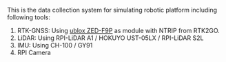 This is the data collection system for simulating robotic platform including following tools:  
1. RTK-GNSS: Using [ublox ZED-F9P](https://ricelee.com/product/zed-f9p-gps-rtk-hat) as module with NTRIP from RTK2GO.  
2. LiDAR: Using RPI-LiDAR A1 / HOKUYO UST-05LX / RPI-LiDAR S2L
3. IMU: Using CH-100 / GY91
4. RPI Camera
